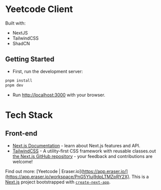 # Yeetcode Client

Built with:

- NextJS
- TailwindCSS
- ShadCN

## Getting Started

- First, run the development server:

```bash
pnpm install
pnpm dev
```

- Run [http://localhost:3000](http://localhost:3000) with your browser.

# Tech Stack

## Front-end

- [Next.js Documentation](https://nextjs.org/docs) - learn about Next.js features and API.
- [TailwindCSS](https://tailwindcss.com/) - A utility-first CSS framework with reusable classes.out [the Next.js GitHub repository](https://github.com/vercel/next.js) - your feedback and contributions are welcome!

Find out more: [Yeetcode | Eraser.io](https://app.eraser.io/](https://app.eraser.io/workspace/PnG5Yluj9dpLTMZpRY2X).
This is a [Next.js](https://nextjs.org) project bootstrapped with [`create-next-app`](https://nextjs.org/docs/app/api-reference/cli/create-next-app).
